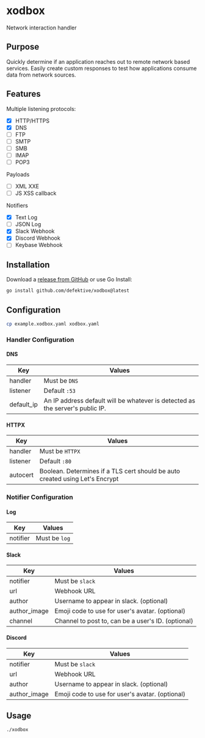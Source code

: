 # xodbox
Network interaction handler

## Purpose

Quickly determine if an application reaches out to remote network based services. Easily create custom responses to test
how applications consume data from network sources.

## Features

Multiple listening protocols:

- [x] HTTP/HTTPS
- [x] DNS
- [ ] FTP
- [ ] SMTP
- [ ] SMB
- [ ] IMAP
- [ ] POP3

Payloads

- [ ] XML XXE
- [ ] JS XSS callback

Notifiers

- [x] Text Log
- [ ] JSON Log
- [X] Slack Webhook
- [X] Discord Webhook
- [ ] Keybase Webhook

## Installation

Download a [release from GitHub](https://github.com/defektive/xodbox/releases) or use Go Install:

```sh
go install github.com/defektive/xodbox@latest
```

## Configuration

```sh
cp example.xodbox.yaml xodbox.yaml
```

### Handler Configuration

#### DNS

| Key        | Values                                                                        |
|------------|-------------------------------------------------------------------------------|
| handler    | Must be `DNS`                                                                 |
| listener   | Default `:53`                                                                 |
| default_ip | An IP address default will be whatever is detected as the server's public IP. |

#### HTTPX

| Key      | Values                                                                       |
|----------|------------------------------------------------------------------------------|
| handler | Must be `HTTPX`                                                              |
| listener | Default `:80`                                                                |
| autocert | Boolean. Determines if a TLS cert should be auto created using Let's Encrypt |

### Notifier Configuration

#### Log

| Key      | Values                                                                       |
|----------|------------------------------------------------------------------------------|
| notifier | Must be `log`                                                                |

#### Slack

| Key          | Values                                             |
|--------------|----------------------------------------------------|
| notifier     | Must be `slack`                                    |
| url          | Webhook URL                                        |
| author       | Username to appear in slack. (optional)            |
| author_image | Emoji code to use for user's avatar. (optional)    |
| channel      | Channel to post to, can be a user's ID. (optional) |

#### Discord

| Key          | Values                                          |
|--------------|-------------------------------------------------|
| notifier     | Must be `slack`                                 |
| url          | Webhook URL                                     |
| author       | Username to appear in slack. (optional)         |
| author_image | Emoji code to use for user's avatar. (optional) |

## Usage

```sh
./xodbox
```